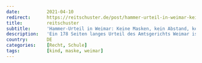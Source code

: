 ```yaml
---
date:          2021-04-10
redirect:      https://reitschuster.de/post/hammer-urteil-in-weimar-keine-masken-kein-abstand-keine-tests-mehr-fuer-schueler/
title:         reitschuster
subtitle:      'Hammer-Urteil in Weimar: Keine Masken, kein Abstand, keine Tests mehr für Schüler'
description:   'Ein 178 Seiten langes Urteil des Amtsgerichts Weimar ist eine General-Abrechnung mit der deutschen Corona-Politik. Der Richter stellt deren wesentliche Grundlagen, wie die Aussagekraft von PCR-Tests und den Nutzen von Masken unter Berufung auf Gutachter in Abrede. Das Sensations-Urteil wird in den großen Medien totgeschwiegen.'
country:       DE
categories:    [Recht, Schule]
tags:          [kind, maske, weimar]
---
```


